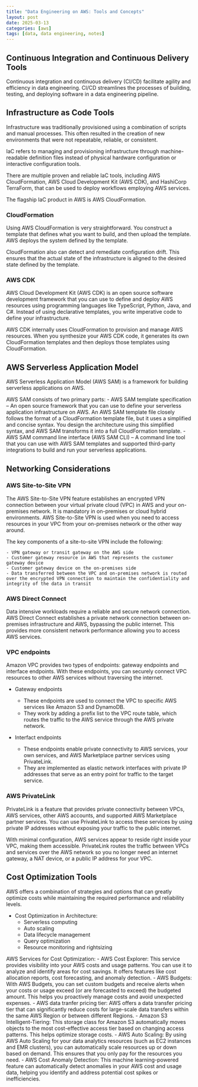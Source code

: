 ```yaml
---
title: "Data Engineering on AWS: Tools and Concepts"
layout: post
date: 2025-03-13
categories: [aws]
tags: [data, data engineering, notes]
---
```


## Continuous Integration and Continuous Delivery Tools

Continuous integration and continuous delivery (CI/CD) facilitate agility and efficiency in data engineering. CI/CD streamlines the processes of building, testing, and deploying software in a data engineering pipeline. 

## Infrastructure as Code Tools

Infrastructure was traditionally provisioned using a combination of scripts and manual processes. This often resulted in the creation of new environments that were not repeatable, reliable, or consistent. 

IaC refers to managing and provisioning infrastructure through machine-readable definition files instead of physical hardware configuration or interactive configuration tools.

There are multiple proven and reliable IaC tools, including AWS CloudFormation, AWS Cloud Development Kit (AWS CDK), and HashiCorp TerraForm, that can be used to deploy workflows employing AWS services.

The flagship IaC product in AWS is AWS CloudFormation.

### CloudFormation

Using AWS CloudFormation is very straightforward. You construct a template that defines what you want to build, and then upload the template. AWS deploys the system defined by the template.

CloudFormation also can detect and remediate configuration drift. This ensures that the actual state of the infrastructure is aligned to the desired state defined by the template. 

### AWS CDK

AWS Cloud Development Kit (AWS CDK) is an open source software development framework that you can use to define and deploy AWS resources using programming languages like TypeScript, Python, Java, and C#. Instead of using declarative templates, you write imperative code to define your infrastructure. 

AWS CDK internally uses CloudFormation to provision and manage AWS resources. When you synthesize your AWS CDK code, it generates its own CloudFormation templates and then deploys those templates using CloudFormation.

## AWS Serverless Application Model

AWS Serverless Application Model (AWS SAM) is a framework for building serverless applications on AWS.

AWS SAM consists of two primary parts:
    - AWS SAM template specification 
        – An open source framework that you can use to define your serverless application infrastructure on AWS. An AWS SAM template file closely follows the format of a CloudFormation template file, but it uses a simplified and concise syntax. You design the architecture using this simplified syntax, and AWS SAM transforms it into a full CloudFormation template.
    - AWS SAM command line interface (AWS SAM CLI) 
        – A command line tool that you can use with AWS SAM templates and supported third-party integrations to build and run your serverless applications.

## Networking Considerations

### AWS Site-to-Site VPN

The AWS Site-to-Site VPN feature establishes an encrypted VPN connection between your virtual private cloud (VPC) in AWS and your on-premises network. It is mandatory in on-premises or cloud hybrid environments. AWS Site-to-Site VPN is used when you need to access resources in your VPC from your on-premises network or the other way around.

The key components of a site-to-site VPN include the following:

    - VPN gateway or transit gateway on the AWS side
    - Customer gateway resource in AWS that represents the customer gateway device
    - Customer gateway device on the on-premises side
    - Data transferred between the VPC and on-premises network is routed over the encrypted VPN connection to maintain the confidentiality and integrity of the data in transit

### AWS Direct Connect

Data intensive workloads require a reliable and secure network connection. AWS Direct Connect establishes a private network connection between on-premises infrastructure and AWS, bypassing the public internet. This provides more consistent network performance allowing you to access AWS services. 

### VPC endpoints

Amazon VPC provides two types of endpoints: gateway endpoints and interface endpoints. With these endpoints, you can securely connect VPC resources to other AWS services without traversing the internet.

- Gateway endpoints
    - These endpoints are used to connect the VPC to specific AWS services like Amazon S3 and DynamoDB.
    - They work by adding a prefix list to the VPC route table, which routes the traffic to the AWS service through the AWS private network.

- Interfact endpoints
    - These endpoints enable private connectivity to AWS services, your own services, and AWS Marketplace partner services using PrivateLink.
    - They are implemented as elastic network interfaces with private IP addresses that serve as an entry point for traffic to the target service.

### AWS PrivateLink

PrivateLink is a feature that provides private connectivity between VPCs, AWS services, other AWS accounts, and supported AWS Marketplace partner services. You can use PrivateLink to access these services by using private IP addresses without exposing your traffic to the public internet.

With minimal configuration, AWS services appear to reside right inside your VPC, making them accessible. PrivateLink routes the traffic between VPCs and services over the AWS network so you no longer need an internet gateway, a NAT device, or a public IP address for your VPC.

## Cost Optimization Tools

AWS offers a combination of strategies and options that can greatly optimize costs while maintaining the required performance and reliability levels.

- Cost Optimization in Architecture:
    - Serverless computing
    - Auto scaling
    - Data lifecycle management
    - Query optimization
    - Resource monitoring and rightsizing

AWS Services for Cost Optimization:
    - AWS Cost Explorer: This service provides visibility into your AWS costs and usage patterns. You can use it to analyze and identify areas for cost savings. It offers features like cost allocation reports, cost forecasting, and anomaly detection.
    - AWS Budgets: With AWS Budgets, you can set custom budgets and receive alerts when your costs or usage exceed (or are forecasted to exceed) the budgeted amount. This helps you proactively manage costs and avoid unexpected expenses.
    - AWS data tranfer pricing tier: AWS offers a data transfer pricing tier that can significantly reduce costs for large-scale data transfers within the same AWS Region or between different Regions.
    - Amazon S3 Intelligent-Tiering: This storage class for Amazon S3 automatically moves objects to the most cost-effective access tier based on changing access patterns. This helps optimize storage costs.
    - AWS Auto Scaling: By using AWS Auto Scaling for your data analytics resources (such as EC2 instances and EMR clusters), you can automatically scale resources up or down based on demand. This ensures that you only pay for the resources you need.
    - AWS Cost Anomaly Detection: This machine learning-powered feature can automatically detect anomalies in your AWS cost and usage data, helping you identify and address potential cost spikes or inefficiencies.